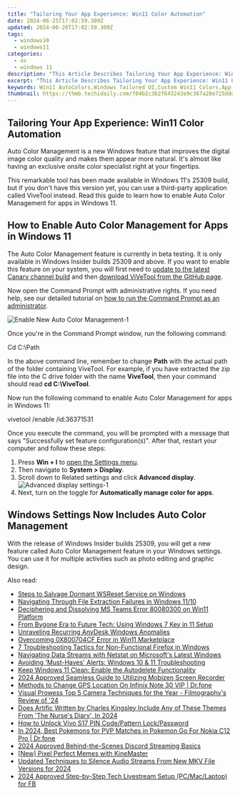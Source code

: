 ```yaml
---
title: "Tailoring Your App Experience: Win11 Color Automation"
date: 2024-06-25T17:02:59.309Z
updated: 2024-06-26T17:02:59.309Z
tags:
  - windows10
  - windows11
categories:
  - os
  - windows 11
description: "This Article Describes Tailoring Your App Experience: Win11 Color Automation"
excerpt: "This Article Describes Tailoring Your App Experience: Win11 Color Automation"
keywords: Win11 AutoColors,Windows Tailored UI,Custom Win11 Colors,App Experience Enhancement,Personalized Win11 UI,Color Automation Win11,Win11 User Interface Optimization,AutoWinUX Customize,WinColors Personal UI,Enhance UI App Experience,Color Automation Windows,Tailor Win11 Interface,UI Optimization Win11,Personalized Win11 Apps
thumbnail: https://thmb.techidaily.com/f84b2c3b2f643243e9c367a28e725ddd1d16800a678efc068af4239160ee06bb.jpg
---
```


## Tailoring Your App Experience: Win11 Color Automation

 Auto Color Management is a new Windows feature that improves the digital image color quality and makes them appear more natural. It's almost like having an exclusive onsite color specialist right at your fingertips.

 This remarkable tool has been made available in Windows 11's 25309 build, but if you don't have this version yet, you can use a third-party application called ViveTool instead. Read this guide to learn how to enable Auto Color Management for apps in Windows 11\.

## How to Enable Auto Color Management for Apps in Windows 11

 The Auto Color Management feature is currently in beta testing. It is only available in Windows Insider builds 25309 and above. If you want to enable this feature on your system, you will first need to [update to the latest Canary channel build](https://www.makeuseof.com/what-is-windows-insider-canary-channel/) and then [download ViVeTool from the GitHub page](https://github.com/thebookisclosed/ViVe/releases).

 Now open the Command Prompt with administrative rights. If you need help, see our detailed tutorial on [how to run the Command Prompt as an administrator](https://www.makeuseof.com/windows-run-command-prompt-admin/).

![Enable New Auto Color Management-1](https://static1.makeuseofimages.com/wordpress/wp-content/uploads/2023/03/enable-new-auto-color-management-1.jpg)

 Once you're in the Command Prompt window, run the following command:

Cd C:\Path

 In the above command line, remember to change **Path** with the actual path of the folder containing ViveTool. For example, if you have extracted the zip file into the C drive folder with the name **ViveTool**, then your command should read **cd C:\\ViveTool**.

 Now run the following command to enable Auto Color Management for apps in Windows 11:

vivetool /enable /id:36371531

 Once you execute the command, you will be prompted with a message that says "Successfully set feature configuration(s)". After that, restart your computer and follow these steps:

1. Press **Win + I** to [open the Settings menu](https://www.makeuseof.com/windows-ways-to-open-system-settings/).
2. Then navigate to **System > Display**.
3. Scroll down to Related settings and click **Advanced display**.  
![Advanced display settings-1](https://static1.makeuseofimages.com/wordpress/wp-content/uploads/2023/03/advanced-display-settings-1.jpg)
4. Next, turn on the toggle for **Automatically manage color for apps**.

## Windows Settings Now Includes Auto Color Management

 With the release of Windows Insider builds 25309, you will get a new feature called Auto Color Management feature in your Windows settings. You can use it for multiple activities such as photo editing and graphic design.


<ins class="adsbygoogle"
     style="display:block"
     data-ad-format="autorelaxed"
     data-ad-client="ca-pub-7571918770474297"
     data-ad-slot="1223367746"></ins>



<ins class="adsbygoogle"
     style="display:block"
     data-ad-client="ca-pub-7571918770474297"
     data-ad-slot="8358498916"
     data-ad-format="auto"
     data-full-width-responsive="true"></ins>

<span class="atpl-alsoreadstyle">Also read:</span>
<div><ul>
<li><a href="https://win11-tips.techidaily.com/steps-to-salvage-dormant-wsreset-service-on-windows/"><u>Steps to Salvage Dormant WSReset Service on Windows</u></a></li>
<li><a href="https://win11-tips.techidaily.com/navigating-through-file-extraction-failures-in-windows-1110/"><u>Navigating Through File Extraction Failures in Windows 11/10</u></a></li>
<li><a href="https://win11-tips.techidaily.com/deciphering-and-dissolving-ms-teams-error-80080300-on-win11-platform/"><u>Deciphering and Dissolving MS Teams Error 80080300 on Win11 Platform</u></a></li>
<li><a href="https://win11-tips.techidaily.com/from-bygone-era-to-future-tech-using-windows-7-key-in-11-setup/"><u>From Bygone Era to Future Tech: Using Windows 7 Key in 11 Setup</u></a></li>
<li><a href="https://win11-tips.techidaily.com/unraveling-recurring-anydesk-windows-anomalies/"><u>Unraveling Recurring AnyDesk Windows Anomalies</u></a></li>
<li><a href="https://win11-tips.techidaily.com/overcoming-0x800704cf-error-in-win11-marketplace/"><u>Overcoming 0X800704CF Error in Win11 Marketplace</u></a></li>
<li><a href="https://win11-tips.techidaily.com/7-troubleshooting-tactics-for-non-functional-firefox-in-windows/"><u>7 Troubleshooting Tactics for Non-Functional Firefox in Windows</u></a></li>
<li><a href="https://win11-tips.techidaily.com/navigating-data-streams-with-netstat-on-microsofts-latest-windows/"><u>Navigating Data Streams with Netstat on Microsoft's Latest Windows</u></a></li>
<li><a href="https://win11-tips.techidaily.com/avoiding-must-haves-alerts-windows-10-and-11-troubleshooting/"><u>Avoiding 'Must-Haves' Alerts: Windows 10 & 11 Troubleshooting</u></a></li>
<li><a href="https://win11-tips.techidaily.com/keep-windows-11-clean-enable-the-autodelete-functionality/"><u>Keep Windows 11 Clean: Enable the Autodelete Functionality</u></a></li>
<li><a href="https://desktop-recording.techidaily.com/2024-approved-seamless-guide-to-utilizing-mobizen-screen-recorder/"><u>2024 Approved  Seamless Guide to Utilizing Mobizen Screen Recorder</u></a></li>
<li><a href="https://fake-location.techidaily.com/methods-to-change-gps-location-on-infinix-note-30-vip-drfone-by-drfone-virtual-android/"><u>Methods to Change GPS Location On Infinix Note 30 VIP | Dr.fone</u></a></li>
<li><a href="https://extra-information.techidaily.com/visual-prowess-top-5-camera-techniques-for-the-year-filmographys-review-of-24/"><u>Visual Prowess  Top 5 Camera Techniques for the Year - Filmography's Review of '24</u></a></li>
<li><a href="https://youtube-clips.techidaily.com/does-artific-written-by-charles-kingsley-include-any-of-these-themes-from-the-nurses-diary-in-2024/"><u>Does Artific Written by Charles Kingsley Include Any of These Themes From 'The Nurse's Diary', In 2024</u></a></li>
<li><a href="https://android-unlock.techidaily.com/how-to-unlock-vivo-s17-pin-codepattern-lockpassword-by-drfone-android/"><u>How to Unlock Vivo S17 PIN Code/Pattern Lock/Password</u></a></li>
<li><a href="https://android-pokemon-go.techidaily.com/in-2024-best-pokemons-for-pvp-matches-in-pokemon-go-for-nokia-c12-pro-drfone-by-drfone-virtual-android/"><u>In 2024, Best Pokemons for PVP Matches in Pokemon Go For Nokia C12 Pro | Dr.fone</u></a></li>
<li><a href="https://desktop-recording.techidaily.com/2024-approved-behind-the-scenes-discord-streaming-basics/"><u>2024 Approved  Behind-the-Scenes  Discord Streaming Basics</u></a></li>
<li><a href="https://extra-approaches.techidaily.com/new-pixel-perfect-memes-with-kinemaster/"><u>[New] Pixel Perfect Memes with KineMaster</u></a></li>
<li><a href="https://sound-tweaking.techidaily.com/updated-techniques-to-silence-audio-streams-from-new-mkv-file-versions-for-2024/"><u>Updated Techniques to Silence Audio Streams From New MKV File Versions for 2024</u></a></li>
<li><a href="https://facebook-video-content.techidaily.com/2024-approved-step-by-step-tech-livestream-setup-pcmaclaptop-for-fb/"><u>2024 Approved  Step-by-Step Tech Livestream Setup (PC/Mac/Laptop) for FB</u></a></li>
</ul></div>

